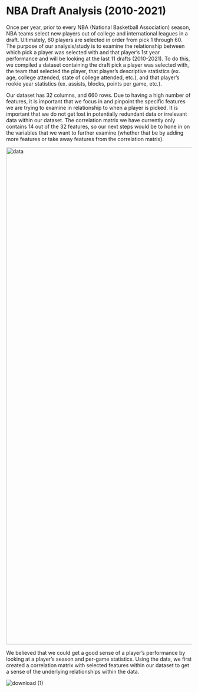 # NBA Draft Analysis (2010-2021)

Once per year, prior to every NBA (National Basketball Association) season, NBA teams select new players out of college and international leagues in a draft. Ultimately, 60 players are selected in  order from pick 1 through 60. The purpose of our analysis/study is to examine the relationship between  which pick a player was selected with and that player’s 1st year performance and will be looking at the  last 11 drafts (2010-2021). To do this, we compiled a dataset containing the draft pick a player was selected with, the team that selected the player, that player’s descriptive statistics (ex. age, college attended, state of college attended, etc.), and that player’s rookie year statistics (ex. assists, blocks, points per game, etc.).


Our dataset has 32 columns, and 660 rows. Due to having a high number of features, it
is important that we focus in and pinpoint the specific features we are trying to examine in relationship to
when a player is picked. It is important that we do not get lost in potentially redundant data or irrelevant
data within our dataset. The correlation matrix we have currently only contains 14 out of the 32 features, so
our next steps would be to hone in on the variables that we want to further examine (whether that be
by adding more features or take away features from the correlation matrix).


<img width="1347" alt="data" src="https://user-images.githubusercontent.com/66886936/116904257-77d50900-ac0b-11eb-98a3-820409fd772d.png">

We believed that we could get a good sense of a player’s performance by looking at a player’s season and per-game statistics. Using the data, we first created a correlation matrix with selected features within our dataset to get a sense of the underlying relationships within the data. 

![download (1)](https://user-images.githubusercontent.com/66886936/116953555-9531c380-ac5b-11eb-91dc-02173b6067e2.png)
